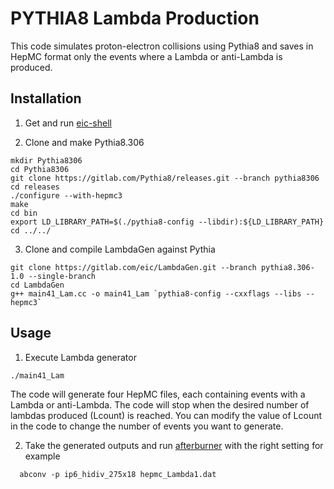 # PYTHIA8 Lambda Production

This code simulates proton-electron collisions using Pythia8 and saves in HepMC format only the events where a Lambda or anti-Lambda is produced.

## Installation

1) Get and run [eic-shell](https://eic.github.io/tutorial-setting-up-environment/02-eic-shell/index.html)

2) Clone and make Pythia8.306
```
mkdir Pythia8306
cd Pythia8306
git clone https://gitlab.com/Pythia8/releases.git --branch pythia8306
cd releases
./configure --with-hepmc3
make
cd bin
export LD_LIBRARY_PATH=$(./pythia8-config --libdir):${LD_LIBRARY_PATH}
cd ../../
```

3) Clone and compile LambdaGen against Pythia
```
git clone https://gitlab.com/eic/LambdaGen.git --branch pythia8.306-1.0 --single-branch
cd LambdaGen
g++ main41_Lam.cc -o main41_Lam `pythia8-config --cxxflags --libs --hepmc3`
```

## Usage

1) Execute Lambda generator
```
./main41_Lam
```
The code will generate four HepMC files, each containing events with a Lambda or anti-Lambda. The code will stop when the desired number of lambdas produced (Lcount) is reached. You can modify the value of Lcount in the code to change the number of events you want to generate.

2) Take the generated outputs and run [afterburner](https://github.com/eic/afterburner) with the right setting for example
```
  abconv -p ip6_hidiv_275x18 hepmc_Lambda1.dat
```

